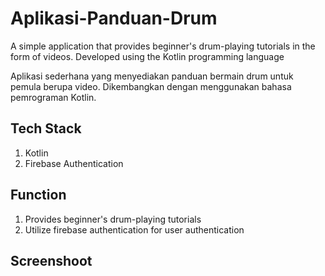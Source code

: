# Aplikasi-Panduan-Drum

A simple application that provides beginner's drum-playing tutorials in the form of videos. Developed using the Kotlin programming language

Aplikasi sederhana yang menyediakan panduan bermain drum untuk pemula berupa video. Dikembangkan dengan menggunakan bahasa pemrograman Kotlin.

## Tech Stack
1. Kotlin
2. Firebase Authentication

## Function
1. Provides beginner's drum-playing tutorials
2. Utilize firebase authentication for user authentication

## Screenshoot
